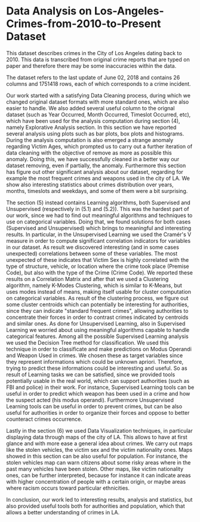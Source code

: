 # Data Analysis on Los-Angeles-Crimes-from-2010-to-Present Dataset
This dataset describes crimes in the City of Los Angeles dating back to 2010. This data is transcribed from original crime reports that are typed on paper and therefore there may be some inaccuracies within the data.

The dataset refers to the last update of June 02, 2018 and contains 26 columns and 1751418 rows, each of which corresponds to a crime incident.

Our work started with a satisfying Data Cleaning process, during which we changed original dataset formats with more standard ones, which are also easier to handle. We also added several useful column to the orignal dataset (such as Year Occurred, Month Occurred, Timeslot Occurred, etc), which have been used for the analysis computation during section (4), namely Explorative Analysis section. In this section we have reported several analysis using plots such as bar plots, box plots and histograms. During the analysis computation is also emerged a strange anomaly regarding Victim Ages, which prompted us to carry out a further iteration of data cleaning with the objective of remove as more as possible this anomaly. Doing this, we have successfully cleaned in a better way our dataset removing, even if partially, the anomaly.
Furthermore this section has figure out other significant analysis about our dataset, regarding for example the most frequent crimes and weapons used in the city of LA. We show also interesting statistics about crimes distribution over years, months, timeslots and weekdays, and some of them were a bit surprising.

The section (5) instead contains Learning algorithms, both Supervised and Unsupervised (respectively in (5.1) and (5.2)). This was the hardest part of our work, since we had to find out meaningful algorithms and techniques to use on categorical variables. Doing that, we found solutions for both cases (Supervised and Unsupervised) which brings to meaningful and interesting results.
In particular, in the Unsupervised Learning we used the Cramér's V measure in order to compute significant correlation indicators for variables in our dataset. As result we discovered interesting (and in some cases unexpected) correlations between some of these variables. The most unexpected of these indicates that Victim Sex is highly correlated with the type of structure, vehicle, or location where the crime took place (Premise Code), but also with the type of the Crime (Crime Code). We reported these results on a Correlation Matrix and after that we used a Clustering algorithm, namely K-Modes Clustering, which is similar to K-Means, but uses modes instead of means, making itself usable for cluster computation on categorical variables. As result of the clustering process, we figure out some cluster centroids which can potentially be interesting for authorities, since they can indicate "standard frequent crimes", allowing authorities to concentrate their forces in order to contrast crimes indicated by centroids and similar ones.
As done for Unsupervised Learning, also in Supervised Learning we worried about using meaningful algorithms capable to handle categorical features. Among all the possible Supervised Learning analysis we used the Decision Tree method for classification. We used this technique in order to classificate and make predictions on Modus Operandi and Weapon Used in crimes. We chosen these as target variables since they represent informations which could be unknown apriori. Therefore, trying to predict these informations could be interesting and useful.
So as result of Learning tasks we can be satisfied, since we provided tools potentially usable in the real world, which can support authorities (such as FBI and police) in their work. For instance, Supervised Learning tools can be useful in order to predict which weapon has been used in a crime and how the suspect acted (his modus operandi). Furthermore Unsupervised Learning tools can be useful in order to prevent crimes, but can be also useful for authorities in order to organize their forces and oppose to better counteract crimes occurrence.

Lastly in the section (6) we used Data Visualization techniques, in particular displaying data through maps of the city of LA. This allows to have at first glance and with more ease a general idea about crimes.
We carry out maps like the stolen vehicles, the victim sex and the victim nationality ones.
Maps showed in this section can be also useful for population. For instance, the stolen vehicles map can warn citizens about some risky areas where in the past many vehicles have been stolen.
Other maps, like victim nationality ones, can be further interpreted, because for instance it can indicate areas with higher concentration of people with a certain origin, or maybe areas where racism occurs toward particular ethnicities.

In conclusion, our work led to interesting results, analysis and statistics, but also provided useful tools both for authorities and population, which that allows a better understanding of crimes in LA.
